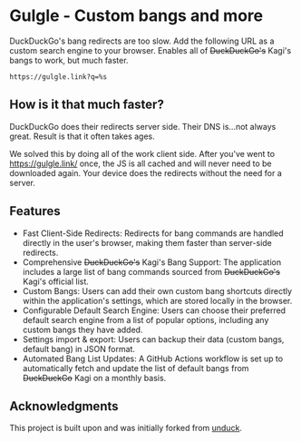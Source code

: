 # Gulgle - Custom bangs and more


DuckDuckGo's bang redirects are too slow. Add the following URL as a custom search engine to your browser. Enables all of  ~~DuckDuckGo's~~ Kagi's bangs to work, but much faster.

```
https://gulgle.link?q=%s
```

## How is it that much faster?

DuckDuckGo does their redirects server side. Their DNS is...not always great. Result is that it often takes ages.

We solved this by doing all of the work client side. After you've went to https://gulgle.link/ once, the JS is all cached and will never need to be downloaded again. Your device does the redirects without the need for a server.

## Features

- Fast Client-Side Redirects: Redirects for bang commands are handled directly in the user's browser, making them faster than server-side redirects.
- Comprehensive ~~DuckDuckGo's~~ Kagi's Bang Support: The application includes a large list of bang commands sourced from ~~DuckDuckGo's~~ Kagi's official list.
- Custom Bangs: Users can add their own custom bang shortcuts directly within the application's settings, which are stored locally in the browser.
- Configurable Default Search Engine: Users can choose their preferred default search engine from a list of popular options, including any custom bangs they have added.
- Settings import & export: Users can backup their data (custom bangs, default bang) in JSON format.
- Automated Bang List Updates: A GitHub Actions workflow is set up to automatically fetch and update the list of default bangs from ~~DuckDuckGo~~ Kagi on a monthly basis.

## Acknowledgments

This project is built upon and was initially forked from [unduck](https://github.com/T3-Content/unduck).

